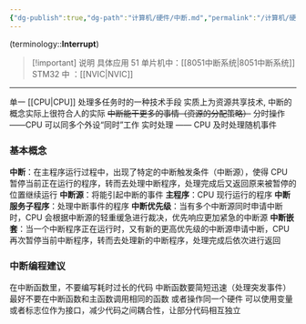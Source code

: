 ```yaml
---
{"dg-publish":true,"dg-path":"计算机/硬件/中断.md","permalink":"/计算机/硬件/中断/","dgPassFrontmatter":true,"noteIcon":"","created":"2024-07-19T21:00:03.772+08:00","updated":"2024-09-17T00:53:41.990+08:00"}
---
```


(terminology::**Interrupt**)

> [!important] 说明
>具体应用
>51 单片机中：[[8051中断系统\|8051中断系统]]
>STM32 中  ：[[NVIC\|NVIC]]

***

单一 [[CPU\|CPU]] 处理多任务时的一种技术手段
实质上为资源共享技术, 中断的概念实际上很符合人的实际
~~中断能干更多的事情（资源的分配策略）~~
分时操作 ——CPU 可以同多个外设“同时”工作
实时处理 —— CPU 及时处理随机事件

### 基本概念
**中断**：在主程序运行过程中，出现了特定的中断触发条件（中断源），使得 CPU 暂停当前正在运行的程序，转而去处理中断程序，处理完成后又返回原来被暂停的位置继续运行
**中断源**：将能引起中断的事件
**主程序**：CPU 现行运行的程序
**中断服务子程序**：处理中断事件的程序
**中断优先级**：当有多个中断源同时申请中断时，CPU 会根据中断源的轻重缓急进行裁决，优先响应更加紧急的中断源
**中断嵌套**：当一个中断程序正在运行时，又有新的更高优先级的中断源申请中断，CPU 再次暂停当前中断程序，转而去处理新的中断程序，处理完成后依次进行返回
### 中断编程建议
在中断函数里，不要编写耗时过长的代码
中断函数要简短迅速（处理突发事件）
最好不要在中断函数和主函数调用相同的函数
或者操作同一个硬件
可以使用变量或者标志位作为接口，减少代码之间耦合性，让部分代码相互独立


